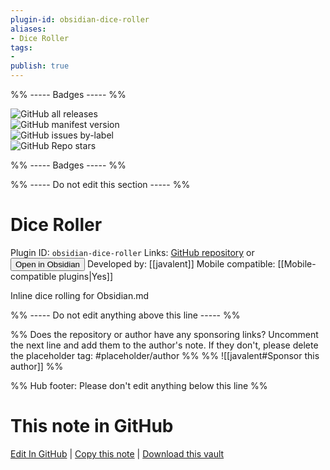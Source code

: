 ```yaml
---
plugin-id: obsidian-dice-roller
aliases:
- Dice Roller
tags: 
- 
publish: true
---
```


%% ----- Badges ----- %%

![GitHub all releases](https://img.shields.io/github/downloads/javalent/dice-roller/total?color=573E7A&logo=github&style=for-the-badge)   
![GitHub manifest version](https://img.shields.io/github/manifest-json/v/javalent/dice-roller?color=573E7A&logo=github&style=for-the-badge)   
![GitHub issues by-label](https://img.shields.io/github/issues/javalent/dice-roller/help%20wanted?color=573E7A&logo=github&style=for-the-badge)   
![GitHub Repo stars](https://img.shields.io/github/stars/javalent/dice-roller?color=573E7A&logo=github&style=for-the-badge)

%% ----- Badges ----- %%

%% ----- Do not edit this section ----- %%

# Dice Roller

Plugin ID: `obsidian-dice-roller`
Links: [GitHub repository](https://github.com/javalent/dice-roller) or [<button id=HH>Open in Obsidian</button>](obsidian://show-plugin?id=obsidian-dice-roller)
Developed by: [[javalent]]
Mobile compatible: [[Mobile-compatible plugins|Yes]]

Inline dice rolling for Obsidian.md

%% ----- Do not edit anything above this line ----- %% 

%% Does the repository or author have any sponsoring links? Uncomment the next line and add them to the author's note. If they don't, please delete the placeholder tag: #placeholder/author %%
%% ![[javalent#Sponsor this author]] %%

%% Hub footer: Please don't edit anything below this line %%

# This note in GitHub

<span class="git-footer">[Edit In GitHub](https://github.dev/obsidian-community/obsidian-hub/blob/main/02%20-%20Community%20Expansions/02.05%20All%20Community%20Expansions/Plugins/obsidian-dice-roller.md "git-hub-edit-note") | [Copy this note](https://raw.githubusercontent.com/obsidian-community/obsidian-hub/main/02%20-%20Community%20Expansions/02.05%20All%20Community%20Expansions/Plugins/obsidian-dice-roller.md "git-hub-copy-note") | [Download this vault](https://github.com/obsidian-community/obsidian-hub/archive/refs/heads/main.zip "git-hub-download-vault") </span>
